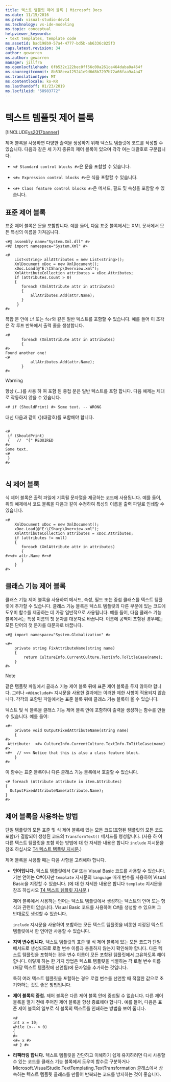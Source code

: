 ```yaml
---
title: 텍스트 템플릿 제어 블록 | Microsoft Docs
ms.date: 11/15/2016
ms.prod: visual-studio-dev14
ms.technology: vs-ide-modeling
ms.topic: conceptual
helpviewer_keywords:
- text templates, template code
ms.assetid: bad198b9-57a4-4777-bd5b-ab6336c825f3
caps.latest.revision: 34
author: gewarren
ms.author: gewarren
manager: jillfra
ms.openlocfilehash: 6fb532c122bec0ff56c00a261ca464daba0a464f
ms.sourcegitcommit: 8b538eea125241e9d6d8b7297b72a66faa9a4a47
ms.translationtype: MT
ms.contentlocale: ko-KR
ms.lasthandoff: 01/23/2019
ms.locfileid: "58983772"
---
```

# <a name="text-template-control-blocks"></a>텍스트 템플릿 제어 블록
[!INCLUDE[vs2017banner](../includes/vs2017banner.md)]

제어 블록을 사용하면 다양한 출력을 생성하기 위해 텍스트 템플릿에 코드를 작성할 수 있습니다. 다음과 같은 세 가지 종류의 제어 블록이 있으며 각각 여는 대괄호로 구분됩니다.  
  
-   `<# Standard control blocks #>`은 문을 포함할 수 있습니다.  
  
-   `<#= Expression control blocks #>`은 식을 포함할 수 있습니다.  
  
-   `<#+ Class feature control blocks #>`은 메서드, 필드 및 속성을 포함할 수 있습니다.  
  
## <a name="standard-control-block"></a>표준 제어 블록  
 표준 제어 블록은 문을 포함합니다. 예를 들어, 다음 표준 블록에서는 XML 문서에서 모든 특성의 이름을 가져옵니다.  
  
```  
<#@ assembly name="System.Xml.dll" #>  
<#@ import namespace="System.Xml" #>  
  
<#  
    List<string> allAttributes = new List<string>();  
    XmlDocument xDoc = new XmlDocument();  
    xDoc.Load(@"E:\CSharp\Overview.xml");  
    XmlAttributeCollection attributes = xDoc.Attributes;  
    if (attributes.Count > 0)  
    {  
       foreach (XmlAttribute attr in attributes)  
       {  
           allAtributes.Add(attr.Name);  
       }  
     }    
#>  
```  
  
 복합 문 안에 `if` 또는 `for`와 같은 일반 텍스트를 포함할 수 있습니다. 예를 들어 이 조각은 각 루프 반복에서 출력 줄을 생성합니다.  
  
```  
<#  
       foreach (XmlAttribute attr in attributes)  
       {  
#>  
Found another one!  
<#  
           allAtributes.Add(attr.Name);  
       }  
#>  
```  
  
> [!WARNING]
>  항상 {...}를 사용 하 여 포함 된 중첩 문은 일반 텍스트를 포함 합니다. 다음 예제는 제대로 작동하지 않을 수 있습니다.  
>   
>  `<# if (ShouldPrint) #> Some text. -- WRONG`  
>   
>  대신 다음과 같이 {}(대괄호)를 포함해야 합니다.  
  
```  
  
<#  
 if (ShouldPrint)  
 {   //  "{" REQUIRED  
#>  
Some text.  
<#  
 }   
#>  
  
```  
  
## <a name="expression-control-block"></a>식 제어 블록  
 식 제어 블록은 출력 파일에 기록될 문자열을 제공하는 코드에 사용됩니다. 예를 들어, 위의 예제에서 코드 블록을 다음과 같이 수정하여 특성의 이름을 출력 파일로 인쇄할 수 있습니다.  
  
```  
<#  
    XmlDocument xDoc = new XmlDocument();  
    xDoc.Load(@"E:\CSharp\Overview.xml");  
    XmlAttributeCollection attributes = xDoc.Attributes;  
    if (attributes != null)  
    {  
       foreach (XmlAttribute attr in attributes)  
       {   
#><#= attr.Name #><#  
       }  
    }  
#>  
```  
  
## <a name="class-feature-control-block"></a>클래스 기능 제어 블록  
 클래스 기능 제어 블록을 사용하여 메서드, 속성, 필드 또는 중첩 클래스를 텍스트 템플릿에 추가할 수 있습니다. 클래스 기능 블록은 텍스트 템플릿의 다른 부분에 있는 코드에 도우미 함수를 제공하는 데 가장 일반적으로 사용됩니다. 예를 들어, 다음 클래스 기능 블록에서는 특성 이름의 첫 문자를 대문자로 바꿉니다. 이름에 공백이 포함된 경우에는 모든 단어의 첫 문자를 대문자로 바꿉니다.  
  
```  
<#@ import namespace="System.Globalization" #>  
```  
  
```  
<#+  
    private string FixAttributeName(string name)  
    {  
        return CultureInfo.CurrentCulture.TextInfo.ToTitleCase(name);  
    }  
#>  
```  
  
> [!NOTE]
>  같은 템플릿 파일에서 클래스 기능 제어 블록 뒤에 표준 제어 블록을 두지 않아야 합니다. 그러나 `<#@include#>` 지시문을 사용한 결과에는 이러한 제한 사항이 적용되지 않습니다. 각각의 포함된 파일에서는 표준 블록 뒤에 클래스 기능 블록이 올 수 있습니다.  
  
 텍스트 및 식 블록을 클래스 기능 제어 블록 안에 포함하여 출력을 생성하는 함수를 만들 수 있습니다. 예를 들어:  
  
```  
<#+  
    private void OutputFixedAttributeName(string name)  
    {  
#>  
 Attribute:  <#= CultureInfo.CurrentCulture.TextInfo.ToTitleCase(name) #>  
<#+  // <<< Notice that this is also a class feature block.  
    }  
#>  
```  
  
 이 함수는 표준 블록이나 다른 클래스 기능 블록에서 호출할 수 있습니다.  
  
```  
<# foreach (Attribute attribute in item.Attributes)  
{  
  OutputFixedAttributeName(attribute.Name);  
}  
#>  
```  
  
## <a name="how-to-use-control-blocks"></a>제어 블록을 사용하는 방법  
 단일 템플릿의 모든 표준 및 식 제어 블록에 있는 모든 코드(포함된 템플릿의 모든 코드 포함)가 결합되어 생성된 코드의 `TransformText()` 메서드를 형성합니다. (사용 하 여 다른 텍스트 템플릿을 포함 하는 방법에 대 한 자세한 내용은 합니다 `include` 지시문을 참조 하십시오 [T4 텍스트 템플릿 지시문](../modeling/t4-text-template-directives.md).)  
  
 제어 블록을 사용할 때는 다음 사항을 고려해야 합니다.  
  
-   **언어입니다.** 텍스트 템플릿에서 C# 또는 Visual Basic 코드를 사용할 수 있습니다. 기본 언어는 C#이지만 `template` 지시문의 `language` 매개 변수를 사용하여 Visual Basic을 지정할 수 있습니다. (에 대 한 자세한 내용은 합니다 `template` 지시문을 참조 하십시오 [T4 텍스트 템플릿 지시문](../modeling/t4-text-template-directives.md).)  
  
     제어 블록에서 사용하는 언어는 텍스트 템플릿에서 생성하는 텍스트의 언어 또는 형식과 관련이 없습니다. Visual Basic 코드를 사용하여 C#을 생성할 수 있으며 그 반대로도 생성할 수 있습니다.  
  
     `include` 지시문을 사용하여 포함하는 모든 텍스트 템플릿을 비롯한 지정된 텍스트 템플릿에서 한 언어만 사용할 수 있습니다.  
  
-   **지역 변수입니다.** 텍스트 템플릿의 표준 및 식 제어 블록에 있는 모든 코드가 단일 메서드로 생성되므로 로컬 변수 이름과 충돌하지 않는지 확인해야 합니다. 다른 텍스트 템플릿을 포함하는 경우 변수 이름이 모든 포함된 템플릿에서 고유하도록 해야 합니다. 이렇게 하는 한 가지 방법은 텍스트 템플릿을 식별하는 각 로컬 변수 이름(해당 텍스트 템플릿에 선언됨)에 문자열을 추가하는 것입니다.  
  
     특히 여러 텍스트 템플릿을 포함하는 경우 로컬 변수를 선언할 때 적절한 값으로 초기화하는 것도 좋은 방법입니다.  
  
-   **제어 블록의 중첩.** 제어 블록은 다른 제어 블록 안에 중첩될 수 없습니다. 다른 제어 블록을 열기 전에 주어진 제어 블록을 항상 종료해야 합니다. 예를 들어, 다음은 표준 제어 블록의 일부로 식 블록의 텍스트를 인쇄하는 방법을 보여 줍니다.  
  
    ```  
    <#   
    int x = 10;  
    while (x-- > 0)  
    {  
    #>  
    <#= x #>  
    <# } #>  
    ```  
  
-   **리팩터링 합니다.** 텍스트 템플릿을 간단하고 이해하기 쉽게 유지하려면 다시 사용할 수 있는 코드를 클래스 기능 블록에서 도우미 함수로 구분하거나 Microsoft.VisualStudio.TextTemplating.TextTransformation 클래스에서 상속하는 텍스트 템플릿 클래스를 만들어 반복되는 코드를 방지하는 것이 좋습니다.
